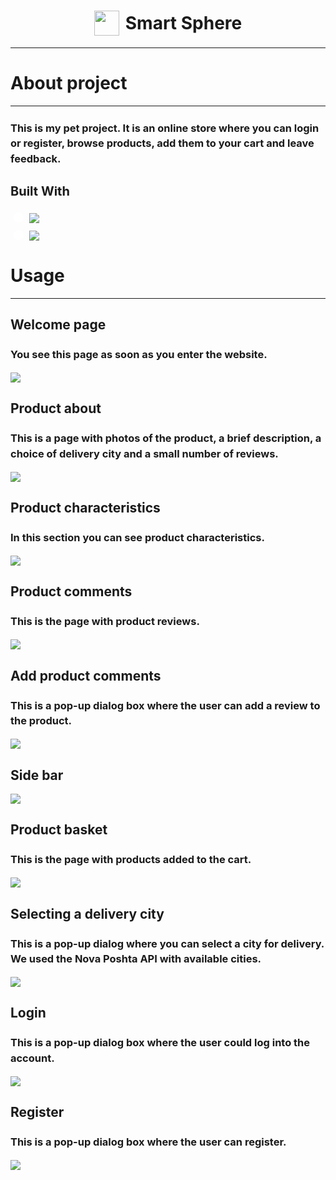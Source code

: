 <h1 style="display: flex; align-items: center; justify-content: center;">
    <img src="src/assets/icons/logoIcon.svg" style="width: 40px; margin-right: 10px;">
    Smart Sphere
</h1>
<hr style="height: 1px">

<h1>About project</h1>
<hr>

<h3 style="line-height: 1.5;">This is my pet project. It is an online store where you can login or register, browse products, add them to your cart and leave feedback.</h3>

<h3 style="font-size: 20px">Built With</h3>
<ul style="list-style-type: none; padding: 0; margin: 0;">
  <li style="position: relative; margin-bottom: 10px; padding-left: 30px;">
    <span style="display: inline-block; width: 10px; height: 10px; background-color: white; border-radius: 50%; position: absolute; left: 5px; top: 50%; transform: translateY(-50%); border: 3px solid white;"></span>
    <img src="src/assets/readme-img/angular.svg" style="vertical-align: middle;">
  </li>
  <li style="position: relative; margin-bottom: 10px; padding-left: 30px;">
    <span style="display: inline-block; width: 10px; height: 10px; background-color: white; border-radius: 50%; position: absolute; left: 5px; top: 50%; transform: translateY(-50%); border: 3px solid white;"></span>
    <img src="src/assets/readme-img/rxjs.svg" style="vertical-align: middle;">
  </li>
</ul>

<h1>Usage</h1>
<hr>

<h2>Welcome page</h2>
<h3 style="line-height: 1.5">You see this page as soon as you enter the website.</h3>
<img src="src/assets/readme-img/home-page.png">

<h2>Product about</h2>
<h3 style="line-height: 1.5">This is a page with photos of the product, a brief description, a choice of delivery city and a small number of reviews.</h3>
<img src="src/assets/readme-img/product-about.png">

<h2>Product characteristics</h2>
<h3 style="line-height: 1.5">In this section you can see product characteristics.</h3>
<img src="src/assets/readme-img/product-characteristics.png">

<h2>Product comments</h2>
<h3 style="line-height: 1.5">This is the page with product reviews.</h3>
<img src="src/assets/readme-img/product-reviews.png">

<h2>Add product comments</h2>
<h3 style="line-height: 1.5">This is a pop-up dialog box where the user can add a review to the product.</h3>
<img src="src/assets/readme-img/add-review.png">

<h2>Side bar</h2>
<img src="src/assets/readme-img/sidebar.png">

<h2>Product basket</h2>
<h3 style="line-height: 1.5">This is the page with products added to the cart.</h3>
<img src="src/assets/readme-img/product-basket.png">

<h2>Selecting a delivery city</h2>
<h3 style="line-height: 1.5">This is a pop-up dialog where you can select a city for delivery. We used the Nova Poshta API with available cities.</h3>
<img src="src/assets/readme-img/city.png">

<h2>Login</h2>
<h3 style="line-height: 1.5">This is a pop-up dialog box where the user could log into the account.</h3>
<img src="src/assets/readme-img/login.png">

<h2>Register</h2>
<h3 style="line-height: 1.5">This is a pop-up dialog box where the user can register.</h3>
<img src="src/assets/readme-img/register.png">
